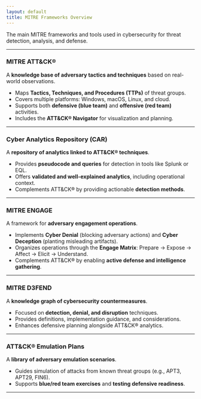 ```yaml
---
layout: default
title: MITRE Frameworks Overview
---
```


The main MITRE frameworks and tools used in cybersecurity for threat detection, analysis, and defense.

---

### MITRE ATT&CK®
A **knowledge base of adversary tactics and techniques** based on real-world observations.  
- Maps **Tactics, Techniques, and Procedures (TTPs)** of threat groups.  
- Covers multiple platforms: Windows, macOS, Linux, and cloud.  
- Supports both **defensive (blue team)** and **offensive (red team)** activities.  
- Includes the **ATT&CK® Navigator** for visualization and planning.

---

### Cyber Analytics Repository (CAR)
A **repository of analytics linked to ATT&CK® techniques**.  
- Provides **pseudocode and queries** for detection in tools like Splunk or EQL.  
- Offers **validated and well-explained analytics**, including operational context.  
- Complements ATT&CK® by providing actionable **detection methods**.

---

### MITRE ENGAGE
A framework for **adversary engagement operations**.  
- Implements **Cyber Denial** (blocking adversary actions) and **Cyber Deception** (planting misleading artifacts).  
- Organizes operations through the **Engage Matrix**: Prepare → Expose → Affect → Elicit → Understand.  
- Complements ATT&CK® by enabling **active defense and intelligence gathering**.

---

### MITRE D3FEND
A **knowledge graph of cybersecurity countermeasures**.  
- Focused on **detection, denial, and disruption** techniques.  
- Provides definitions, implementation guidance, and considerations.  
- Enhances defensive planning alongside ATT&CK® analytics.  

---

### ATT&CK® Emulation Plans
A **library of adversary emulation scenarios**.  
- Guides simulation of attacks from known threat groups (e.g., APT3, APT29, FIN6).  
- Supports **blue/red team exercises** and **testing defensive readiness**.  

---
